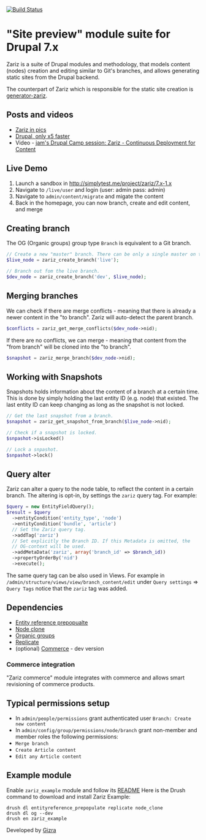 [![Build Status](https://travis-ci.org/Gizra/zariz.png?branch=7.x-1.x)](https://travis-ci.org/Gizra/zariz)

# "Site preview" module suite for Drupal 7.x

Zariz is a suite of Drupal modules and methodology, that models content (nodes)
creation and editing similar to Git's branches, and allows generating static
sites from the Drupal backend.

The counterpart of Zariz which is responsible for the static site creation is
[generator-zariz](https://npmjs.org/package/generator-zariz).

## Posts and videos

* [Zariz in pics](http://www.gizra.com/content/zariz-in-pics/)
* [Drupal, only x5 faster](http://www.gizra.com/content/drupal-x5-faster/)
* Video - [jam's Drupal Camp session: Zariz - Continuous Deployment for Content](http://www.youtube.com/watch?v=vGUSXwURVVo&feature=share)

## Live Demo

1. Launch a sandbox in http://simplytest.me/project/zariz/7.x-1.x
2. Navigate to ``/live/user`` and login (user: admin pass: admin)
3. Navigate to ``admin/content/migrate`` and migate the content
4. Back in the homepage, you can now branch, create and edit content, and merge

## Creating branch

The OG (Organic groups) group type ``Branch`` is equivalent to a Git branch.

```php
// Create a new "master" branch. There can be only a single master on the site.
$live_node = zariz_create_branch('live');

// Branch out fom the live branch.
$dev_node = zariz_create_branch('dev', $live_node);
```

## Merging branches

We can check if there are merge conflicts - meaning that there is already a newer
content in the "to branch". Zariz will auto-detect the parent branch.

```php
$conflicts = zariz_get_merge_conflicts($dev_node->nid);
```

If there are no conflicts, we can merge - meaning that content from the "from
branch" will be cloned into the "to branch".

```php
$snapshot = zariz_merge_branch($dev_node->nid);
```

## Working with Snapshots

Snapshots holds information about the content of a branch at a certain time.
This is done by simply holding the last entity ID (e.g. node) that existed. The last entity ID can keep changing as long as the snapshot is not locked.

```php
// Get the last snapshot from a branch.
$snapshot = zariz_get_snapshot_from_branch($live_node->nid);

// Check if a snapshot is locked.
$snpashot->isLocked()

// Lock a snpashot.
$snpashot->lock()
```

## Query alter

Zariz can alter a query to the node table, to reflect the content in a certain branch.
The altering is opt-in, by settings the ``zariz`` query tag. For example:

```php
$query = new EntityFieldQuery();
$result = $query
  ->entityCondition('entity_type', 'node')
  ->entityCondition('bundle', 'article')
  // Set the Zariz query tag.
  ->addTag('zariz')
  // Set explicitly the Branch ID. If this Metadata is omitted, the
  // OG-context will be used.
  ->addMetaData('zariz', array('branch_id' => $branch_id))
  ->propertyOrderBy('nid')
  ->execute();
```

The same query tag can be also used in Views. For example in ``/admin/structure/views/view/branch_content/edit`` under ``Query settings`` => ``Query Tags`` notice that the ``zariz`` tag was added.

## Dependencies

* [Entity reference prepopualte](https://drupal.org/project/entityreference_prepopulate)
* [Node clone](https://drupal.org/project/node_clone)
* [Organic groups](https://drupal.org/project/og)
* [Replicate](https://drupal.org/project/replicate)
* (optional) [Commerce](https://drupal.org/project/commerce) - dev version


### Commerce integration
"Zariz commerce" module integrates with commerce and allows smart revisioning
of commerce products.

## Typical permissions setup

* In ``admin/people/permissions`` grant authenticated user ``Branch: Create new content``
* In ``admin/config/group/permissions/node/branch`` grant non-member and member roles the following permissions:
 * ``Merge branch``
 * ``Create Article content``
 * ``Edit any Article content``

## Example module

Enable ``zariz_example`` module and follow its [README](https://github.com/Gizra/zariz/blob/7.x-1.x/modules/zariz_example/README.md)
Here is the Drush command to download and install Zariz Example:
```
drush dl entityreference_prepopulate replicate node_clone
drush dl og --dev
drush en zariz_example
```

Developed by [Gizra](http://gizra.com)
